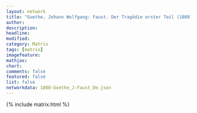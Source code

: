 ```yaml
---
layout: network
title: "Goethe, Johann Wolfgang: Faust. Der Tragödie erster Teil (1808)"
author:
description:
headline:
modified:
category: Matrix
tags: [matrix]
imagefeature: 
mathjax: 
chart: 
comments: false
featured: false
list: false
networkdata: 1808-Goethe_J-Faust_De.json
---
```

{% include matrix.html %}
